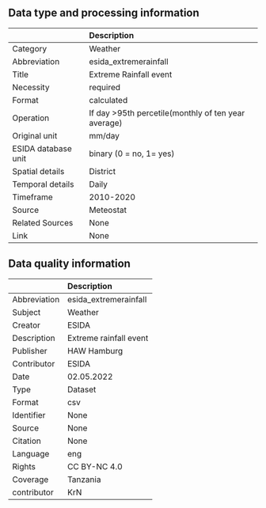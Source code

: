 ## Data type and processing information 

|                     | Description                                         |
|:--------------------|:----------------------------------------------------|
| Category            | Weather                                             |
| Abbreviation        | esida_extremerainfall                               |
| Title               | Extreme Rainfall event                              |
| Necessity           | required                                            |
| Format              | calculated                                          |
| Operation           | If day >95th percetile(monthly of ten year average) |
| Original unit       | mm/day                                              |
| ESIDA database unit | binary (0 = no, 1= yes)                             |
| Spatial details     | District                                            |
| Temporal details    | Daily                                               |
| Timeframe           | 2010-2020                                           |
| Source              | Meteostat                                           |
| Related Sources     | None                                                |
| Link                | None                                                |

## Data quality information 

|              | Description            |
|:-------------|:-----------------------|
| Abbreviation | esida_extremerainfall  |
| Subject      | Weather                |
| Creator      | ESIDA                  |
| Description  | Extreme rainfall event |
| Publisher    | HAW Hamburg            |
| Contributor  | ESIDA                  |
| Date         | 02.05.2022             |
| Type         | Dataset                |
| Format       | csv                    |
| Identifier   | None                   |
| Source       | None                   |
| Citation     | None                   |
| Language     | eng                    |
| Rights       | CC BY-NC 4.0           |
| Coverage     | Tanzania               |
| contributor  | KrN                    |